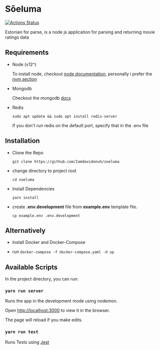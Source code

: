 
# Sõeluma

[![Actions Status](https://github.com/Iamdavidonuh/soeluma/workflows/Soeluma%Test/badge.svg)](https://github.com/Iamdavidonuh/soeluma/actions)

Estonian for parse, is a node js application for parsing and returning movie ratings data

## Requirements

- Node (v12^)

    To install node, checkout [node documentation](https://nodejs.org/en/download/package-manager/), personally i prefer the [nvm section](https://nodejs.org/en/download/package-manager/#nvm)

- Mongodb

    Checkout the mongodb [docs](https://docs.mongodb.com/manual/installation/)

- Redis

    `sudo apt update && sudo apt install redis-server`

    If you don't run redis on the default port, specify that in the .env file

## Installation

- Clone the Repo

    `git clone https://github.com/Iamdavidonuh/soeluma`

- change directory to project root

    `cd soeluma`

- Install Dependencies

    `yarn install`

- create **.env.development** file from **example.env** template file.

    `cp example.env .env.development`

## Alternatively

- Install Docker and Docker-Compose

- run `docker-compose -f docker-compose.yaml -d up`

## Available Scripts

In the project directory, you can run:

### `yarn run server`

Runs the app in the development mode using nodemon.<br />

Open [http://localhost:3000](http://localhost:3000) to view it in the browser.

The page will reload if you make edits.<br />

### `yarn run test`

Runs Tests using [Jest](https://jestjs.io/)
